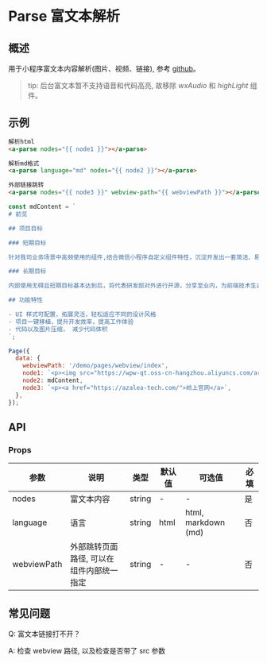 # Parse 富文本解析

## 概述

用于小程序富文本内容解析(图片、视频、链接), 参考 [github](https://github.com/csonchen/wxParse)。

> tip: 后台富文本暂不支持语音和代码高亮, 故移除 _wxAudio_ 和 _highLight_ 组件。

## 示例

```html
解析html
<a-parse nodes="{{ node1 }}"></a-parse>

解析md格式
<a-parse language="md" nodes="{{ node2 }}"></a-parse>

外部链接跳转
<a-parse nodes="{{ node3 }}" webview-path="{{ webviewPath }}"></a-parse>
```

```js
const mdContent = ` 
# 前览

## 项目目标

### 短期目标

针对我司业务场景中高频使用的组件,结合微信小程序自定义组件特性，沉淀开发出一套简洁、易用、高效的组件库，兼容不同场景下的各类功能模块，以达到提高工作效率，提升工作体验的目的。

### 长期目标

内部使用无碍且短期目标基本达到后，将代表研发部对外进行开源，分享至业内，为前端技术生态做出我们的贡献。

## 功能特性

- UI 样式可配置，拓展灵活，轻松适应不同的设计风格
- 项目一键移植，提升开发效率，提高工作体验
- 代码以及图片压缩， 减少代码体积
`;

Page({
  data: {
    webviewPath: '/demo/pages/webview/index',
    node1: `<p><img src="https://wpw-qt.oss-cn-hangzhou.aliyuncs.com/article/1628208832066472069.png"/></p><p style="text-align: justify; text-indent: 2em;">1978年8月5日、6日，邓小平在同阿拉伯利比亚代表团会谈时指出：双方对某些问题看法不一致没有关系。有些问题是要由实践来证明的，双方可以保留各自的观点，允许我们继续考虑，继续观察。即使是最亲密的国家之间，也不可能对问题的看法完全一致。我们同各国朋友打交道，总是采取这样一个原则，求同存异。找出共同点，这当然很好，即使有不同点，双方仍可保留自己的观点。个人之间也是这样，朋友再好，也有吵架的时候。我们希望有二十年的和平时期，好好搞建设。我们希望安定二十年，有一个安定的国际环境，来发展我们的经济，增加人民的收入。</p>`,
    node2: mdContent,
    node3: `<p><a href="https://azalea-tech.com/">岭上官网</a>`,
  },
});
```

## API

### Props

| 参数        | 说明                                     | 类型   | 默认值 | 可选值              | 必填 |
| ----------- | ---------------------------------------- | ------ | ------ | ------------------- | ---- |
| nodes       | 富文本内容                               | string | -      | -                   | 是   |
| language    | 语言                                     | string | html   | html, markdown (md) | 否   |
| webviewPath | 外部跳转页面路径, 可以在组件内部统一指定 | string | -      | -                   | 否   |

## 常见问题

Q: 富文本链接打不开？

A: 检查 webview 路径, 以及检查是否带了 src 参数
